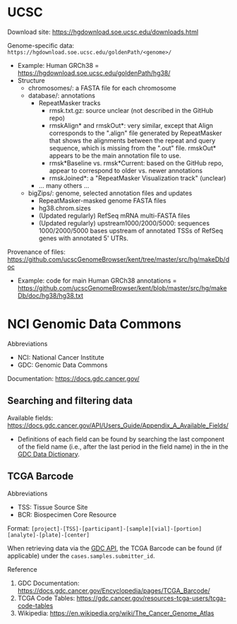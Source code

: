 # UCSC

Download site: https://hgdownload.soe.ucsc.edu/downloads.html

Genome-specific data: `https://hgdownload.soe.ucsc.edu/goldenPath/<genome>/`
- Example: Human GRCh38 = https://hgdownload.soe.ucsc.edu/goldenPath/hg38/
- Structure
  - chromosomes/: a FASTA file for each chromosome
  - database/: annotations
    - RepeatMasker tracks
      - rmsk.txt.gz: source unclear (not described in the GitHub repo)
      - rmskAlign* and rmskOut*: very similar, except that Align corresponds to the ".align" file generated by RepeatMasker that shows the alignments between the repeat and query sequence, which is missing from the ".out" file. rmskOut* appears to be the main annotation file to use.
      - rmsk\*Baseline vs. rmsk\*Current: based on the GitHub repo, appear to correspond to older vs. newer annotations
      - rmskJoined*: a "RepeatMasker Visualization track" (unclear)
    - ... many others ...
  - bigZips/: genome, selected annotation files and updates
    - RepeatMasker-masked genome FASTA files
    - hg38.chrom.sizes
    - (Updated regularly) RefSeq mRNA multi-FASTA files
    - (Updated regularly) upstream1000/2000/5000: sequences 1000/2000/5000 bases upstream of annotated TSSs of RefSeq genes with annotated 5' UTRs.

Provenance of files: https://github.com/ucscGenomeBrowser/kent/tree/master/src/hg/makeDb/doc
- Example: code for main Human GRCh38 annotations = https://github.com/ucscGenomeBrowser/kent/blob/master/src/hg/makeDb/doc/hg38/hg38.txt

# NCI Genomic Data Commons

Abbreviations
- NCI: National Cancer Institute
- GDC: Genomic Data Commons

Documentation: https://docs.gdc.cancer.gov/

## Searching and filtering data

Available fields: https://docs.gdc.cancer.gov/API/Users_Guide/Appendix_A_Available_Fields/
- Definitions of each field can be found by searching the last component of the field name (i.e., after the last period in the field name) in the  in the [GDC Data Dictionary](https://docs.gdc.cancer.gov/Data_Dictionary/gdcmvs/).

## TCGA Barcode

Abbreviations
- TSS: Tissue Source Site
- BCR: Biospecimen Core Resource

Format: `[project]-[TSS]-[participant]-[sample][vial]-[portion][analyte]-[plate]-[center]`

When retrieving data via the [GDC API](https://docs.gdc.cancer.gov/API/Users_Guide/Getting_Started/), the TCGA Barcode can be found (if applicable) under the `cases.samples.submitter_id`.

Reference
1. GDC Documentation: https://docs.gdc.cancer.gov/Encyclopedia/pages/TCGA_Barcode/
2. TCGA Code Tables: https://gdc.cancer.gov/resources-tcga-users/tcga-code-tables
3. Wikipedia: https://en.wikipedia.org/wiki/The_Cancer_Genome_Atlas
